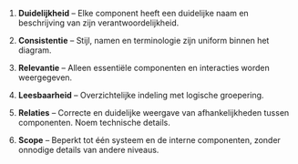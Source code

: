 
1. **Duidelijkheid** – Elke component heeft een duidelijke naam en beschrijving van zijn verantwoordelijkheid.

2. **Consistentie** – Stijl, namen en terminologie zijn uniform binnen het diagram.

3. **Relevantie** – Alleen essentiële componenten en interacties worden weergegeven.

4. **Leesbaarheid** – Overzichtelijke indeling met logische groepering.

5. **Relaties** – Correcte en duidelijke weergave van afhankelijkheden tussen componenten. Noem technische details.

6. **Scope** – Beperkt tot één systeem en de interne componenten, zonder onnodige details van andere niveaus.
